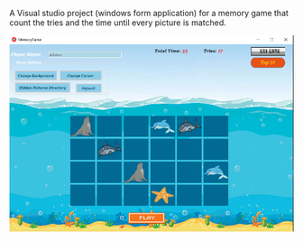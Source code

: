 A Visual studio project (windows form application) for a memory game that count the tries and the time until every picture is matched.

![](IMAGES/Screenshot.png)
